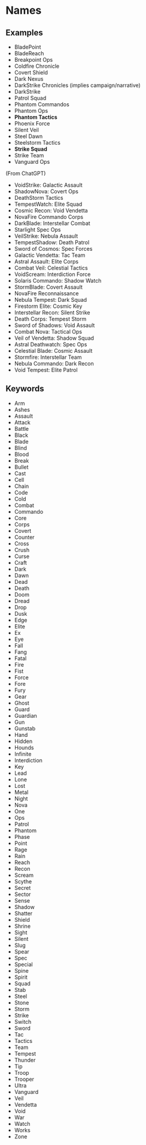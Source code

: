 
# Names

## Examples

- BladePoint
- BladeReach
- Breakpoint Ops
- Coldfire Chronicle
- Covert Shield
- Dark Nexus
- DarkStrike Chronicles (implies campaign/narrative)
- DarkStrike
- Patrol Squad
- Phantom Commandos
- Phantom Ops
- **Phantom Tactics**
- Phoenix Force
- Silent Veil
- Steel Dawn
- Steelstorm Tactics
- **Strike Squad**
- Strike Team
- Vanguard Ops

(From ChatGPT)
- VoidStrike: Galactic Assault
- ShadowNova: Covert Ops
- DeathStorm Tactics
- TempestWatch: Elite Squad
- Cosmic Recon: Void Vendetta
- NovaFire Commando Corps
- DarkBlade: Interstellar Combat
- Starlight Spec Ops
- VeilStrike: Nebula Assault
- TempestShadow: Death Patrol
- Sword of Cosmos: Spec Forces
- Galactic Vendetta: Tac Team
- Astral Assault: Elite Corps
- Combat Veil: Celestial Tactics
- VoidScream: Interdiction Force
- Solaris Commando: Shadow Watch
- StormBlade: Covert Assault
- NovaFire Reconnaissance
- Nebula Tempest: Dark Squad
- Firestorm Elite: Cosmic Key
- Interstellar Recon: Silent Strike
- Death Corps: Tempest Storm
- Sword of Shadows: Void Assault
- Combat Nova: Tactical Ops
- Veil of Vendetta: Shadow Squad
- Astral Deathwatch: Spec Ops
- Celestial Blade: Cosmic Assault
- Stormfire: Interstellar Team
- Nebula Commando: Dark Recon
- Void Tempest: Elite Patrol

## Keywords

- Arm
- Ashes
- Assault
- Attack
- Battle
- Black
- Blade
- Blind
- Blood
- Break
- Bullet
- Cast
- Cell
- Chain
- Code
- Cold
- Combat
- Commando
- Core
- Corps
- Covert
- Counter
- Cross
- Crush
- Curse
- Craft
- Dark
- Dawn
- Dead
- Death
- Doom
- Dread
- Drop
- Dusk
- Edge
- Elite
- Ex
- Eye
- Fall
- Fang
- Fatal
- Fire
- Fist
- Force
- Fore
- Fury
- Gear
- Ghost
- Guard
- Guardian
- Gun
- Gunstab
- Hand
- Hidden
- Hounds
- Infinite
- Interdiction
- Key
- Lead
- Lone
- Lost
- Metal
- Night
- Nova
- One
- Ops
- Patrol
- Phantom
- Phase
- Point
- Rage
- Rain
- Reach
- Recon
- Scream
- Scythe
- Secret
- Sector
- Sense
- Shadow
- Shatter
- Shield
- Shrine
- Sight
- Silent
- Slug
- Spear
- Spec
- Special
- Spine
- Spirit
- Squad
- Stab
- Steel
- Stone
- Storm
- Strike
- Switch
- Sword
- Tac
- Tactics
- Team
- Tempest
- Thunder
- Tip
- Troop
- Trooper
- Ultra
- Vanguard
- Veil
- Vendetta
- Void
- War
- Watch
- Works
- Zone